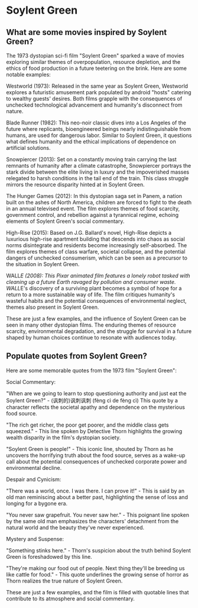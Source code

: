 # Soylent Green

## What are some movies inspired by Soylent Green?

The 1973 dystopian sci-fi film "Soylent Green" sparked a wave of movies exploring similar themes of overpopulation, resource depletion, and the ethics of food production in a future teetering on the brink. Here are some notable examples:

Westworld (1973): Released in the same year as Soylent Green, Westworld explores a futuristic amusement park populated by android "hosts" catering to wealthy guests' desires.  Both films grapple with the consequences of unchecked technological advancement and humanity's disconnect from nature.

Blade Runner (1982): This neo-noir classic dives into a Los Angeles of the future where replicants, bioengineered beings nearly indistinguishable from humans, are used for dangerous labor.  Similar to Soylent Green, it questions what defines humanity and the ethical implications of dependence on artificial solutions.

Snowpiercer (2013): Set on a constantly moving train carrying the last remnants of humanity after a climate catastrophe, Snowpiercer portrays the stark divide between the elite living in luxury and the impoverished masses relegated to harsh conditions in the tail end of the train.  This class struggle mirrors the resource disparity hinted at in Soylent Green.

The Hunger Games (2012):  In this dystopian saga set in Panem, a nation built on the ashes of North America, children are forced to fight to the death in an annual televised event.  The film explores themes of food scarcity, government control, and rebellion against a tyrannical regime, echoing elements of Soylent Green's social commentary.

High-Rise (2015): Based on J.G. Ballard's novel, High-Rise depicts a luxurious high-rise apartment building that descends into chaos as social norms disintegrate and residents become increasingly self-absorbed.  The film explores themes of class warfare, societal collapse, and the potential dangers of unchecked consumerism, which can be seen as a precursor to the situation in Soylent Green.

WALL*E (2008):  This Pixar animated film features a lonely robot tasked with cleaning up a future Earth ravaged by pollution and consumer waste. WALL*E's discovery of a surviving plant becomes a symbol of hope for a return to a more sustainable way of life.  The film critiques humanity's wasteful habits and the potential consequences of environmental neglect, themes also present in Soylent Green.

These are just a few examples, and the influence of Soylent Green can be seen in many other dystopian films. The enduring themes of resource scarcity, environmental degradation, and the struggle for survival in a future shaped by human choices continue to resonate with audiences today.

## Populate quotes from Soylent Green?

Here are some memorable quotes from the 1973 film "Soylent Green":

Social Commentary:

"When are we going to learn to stop questioning authority and just eat the Soylent Green?"  -  (讽刺的)讽刺讽刺 (fèng cì de fèng cì)  This quote by a character reflects the societal apathy and dependence on the mysterious food source.

"The rich get richer, the poor get poorer, and the middle class gets squeezed."  -  This line spoken by Detective Thorn highlights the growing wealth disparity in the film's dystopian society.

"Soylent Green is people!"  -  This iconic line, shouted by Thorn as he uncovers the horrifying truth about the food source, serves as a wake-up call about the potential consequences of unchecked corporate power and environmental decline.

Despair and Cynicism:

"There was a world, once. I was there. I can prove it!"  -  This is said by an old man reminiscing about a better past, highlighting the sense of loss and longing for a bygone era.

"You never saw grapefruit. You never saw her."  -  This poignant line spoken by the same old man emphasizes the characters' detachment from the natural world and the beauty they've never experienced.

Mystery and Suspense:

"Something stinks here."  -  Thorn's suspicion about the truth behind Soylent Green is foreshadowed by this line.

"They're making our food out of people. Next thing they'll be breeding us like cattle for food."  -  This quote underlines the growing sense of horror as Thorn realizes the true nature of Soylent Green.

These are just a few examples, and the film is filled with quotable lines that contribute to its atmosphere and social commentary.
